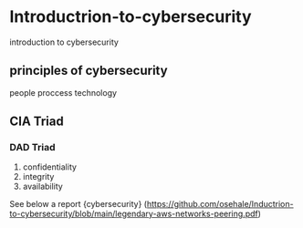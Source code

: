# Introductrion-to-cybersecurity
introduction to cybersecurity 

## principles of cybersecurity
people
proccess
technology

## CIA Triad
### DAD Triad
1. confidentiality 
2. integrity
3. availability


See below a report
{cybersecurity} (https://github.com/osehale/Inductrion-to-cybersecurity/blob/main/legendary-aws-networks-peering.pdf)

